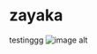 # zayaka
testinggg
![image alt](https://i.pinimg.com/736x/11/88/3e/11883ee6e4d3fd81950362f07718d4fa.jpg)
